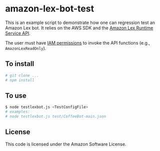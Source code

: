 # amazon-lex-bot-test

This is an example script to demonstrate how one can regression test an Amazon Lex bot.  It relies on the AWS SDK and the [Amazon Lex Runtime Service API](http://docs.aws.amazon.com/lex/latest/dg/API_Operations_Amazon_Lex_Runtime_Service.html).

The user must have [IAM permissions](http://docs.aws.amazon.com/lex/latest/dg/access-control-managing-permissions.html#access-policy-examples-aws-managed) to invoke the API functions (e.g., ``AmazonLexReadOnly``).

## To install
```bash
# git clone ...
# npm install
```

## To use
```bash
$ node testlexbot.js <TestConfigFile>
# examples:
# node testlexbot.js test/CoffeeBot-main.json
```

## License
This code is licensed under the Amazon Software License.
